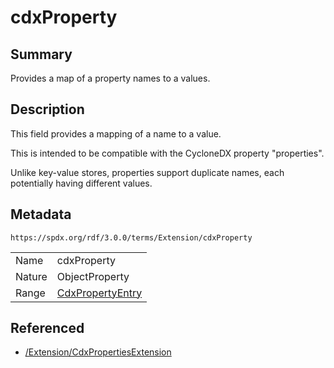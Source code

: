 <!-- Automatically generated by spec-parser v2.3.0 on 2024-07-29T18:25:30.305944+00:00 -->
<!-- SPDX-License-Identifier: Community-Spec-1.0 -->

# cdxProperty

## Summary

Provides a map of a property names to a values.


## Description

This field provides a mapping of a name to a value.

This is intended to be compatible with the CycloneDX property "properties".

Unlike key-value stores, properties support duplicate names, each potentially
having different values.


## Metadata

`https://spdx.org/rdf/3.0.0/terms/Extension/cdxProperty`


| | |
|---|---|
| Name | cdxProperty |
| Nature | ObjectProperty |
| Range | [CdxPropertyEntry](../Classes/CdxPropertyEntry.md) |




## Referenced

- [/Extension/CdxPropertiesExtension](../../Extension/Classes/CdxPropertiesExtension.md)

